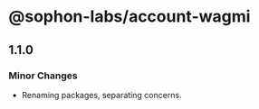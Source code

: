 # @sophon-labs/account-wagmi

## 1.1.0

### Minor Changes

- Renaming packages, separating concerns.
